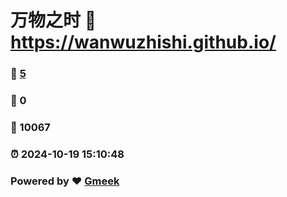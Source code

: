# 万物之时 :link: https://wanwuzhishi.github.io/ 
### :page_facing_up: [5](https://wanwuzhishi.github.io//tag.html) 
### :speech_balloon: 0 
### :hibiscus: 10067 
### :alarm_clock: 2024-10-19 15:10:48 
### Powered by :heart: [Gmeek](https://github.com/Meekdai/Gmeek)
